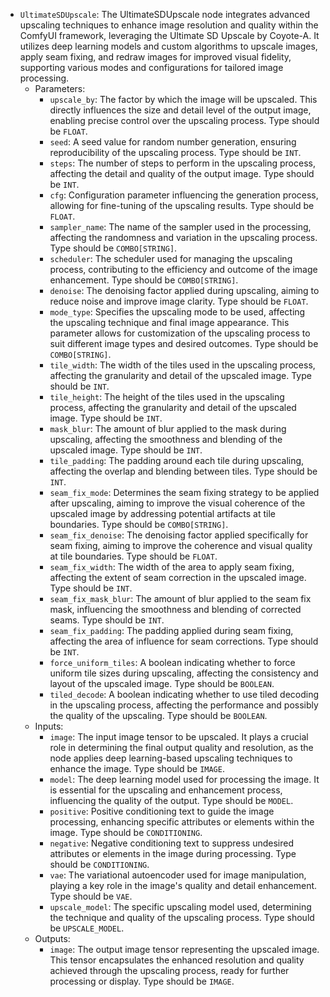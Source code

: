 - `UltimateSDUpscale`: The UltimateSDUpscale node integrates advanced upscaling techniques to enhance image resolution and quality within the ComfyUI framework, leveraging the Ultimate SD Upscale by Coyote-A. It utilizes deep learning models and custom algorithms to upscale images, apply seam fixing, and redraw images for improved visual fidelity, supporting various modes and configurations for tailored image processing.
    - Parameters:
        - `upscale_by`: The factor by which the image will be upscaled. This directly influences the size and detail level of the output image, enabling precise control over the upscaling process. Type should be `FLOAT`.
        - `seed`: A seed value for random number generation, ensuring reproducibility of the upscaling process. Type should be `INT`.
        - `steps`: The number of steps to perform in the upscaling process, affecting the detail and quality of the output image. Type should be `INT`.
        - `cfg`: Configuration parameter influencing the generation process, allowing for fine-tuning of the upscaling results. Type should be `FLOAT`.
        - `sampler_name`: The name of the sampler used in the processing, affecting the randomness and variation in the upscaling process. Type should be `COMBO[STRING]`.
        - `scheduler`: The scheduler used for managing the upscaling process, contributing to the efficiency and outcome of the image enhancement. Type should be `COMBO[STRING]`.
        - `denoise`: The denoising factor applied during upscaling, aiming to reduce noise and improve image clarity. Type should be `FLOAT`.
        - `mode_type`: Specifies the upscaling mode to be used, affecting the upscaling technique and final image appearance. This parameter allows for customization of the upscaling process to suit different image types and desired outcomes. Type should be `COMBO[STRING]`.
        - `tile_width`: The width of the tiles used in the upscaling process, affecting the granularity and detail of the upscaled image. Type should be `INT`.
        - `tile_height`: The height of the tiles used in the upscaling process, affecting the granularity and detail of the upscaled image. Type should be `INT`.
        - `mask_blur`: The amount of blur applied to the mask during upscaling, affecting the smoothness and blending of the upscaled image. Type should be `INT`.
        - `tile_padding`: The padding around each tile during upscaling, affecting the overlap and blending between tiles. Type should be `INT`.
        - `seam_fix_mode`: Determines the seam fixing strategy to be applied after upscaling, aiming to improve the visual coherence of the upscaled image by addressing potential artifacts at tile boundaries. Type should be `COMBO[STRING]`.
        - `seam_fix_denoise`: The denoising factor applied specifically for seam fixing, aiming to improve the coherence and visual quality at tile boundaries. Type should be `FLOAT`.
        - `seam_fix_width`: The width of the area to apply seam fixing, affecting the extent of seam correction in the upscaled image. Type should be `INT`.
        - `seam_fix_mask_blur`: The amount of blur applied to the seam fix mask, influencing the smoothness and blending of corrected seams. Type should be `INT`.
        - `seam_fix_padding`: The padding applied during seam fixing, affecting the area of influence for seam corrections. Type should be `INT`.
        - `force_uniform_tiles`: A boolean indicating whether to force uniform tile sizes during upscaling, affecting the consistency and layout of the upscaled image. Type should be `BOOLEAN`.
        - `tiled_decode`: A boolean indicating whether to use tiled decoding in the upscaling process, affecting the performance and possibly the quality of the upscaling. Type should be `BOOLEAN`.
    - Inputs:
        - `image`: The input image tensor to be upscaled. It plays a crucial role in determining the final output quality and resolution, as the node applies deep learning-based upscaling techniques to enhance the image. Type should be `IMAGE`.
        - `model`: The deep learning model used for processing the image. It is essential for the upscaling and enhancement process, influencing the quality of the output. Type should be `MODEL`.
        - `positive`: Positive conditioning text to guide the image processing, enhancing specific attributes or elements within the image. Type should be `CONDITIONING`.
        - `negative`: Negative conditioning text to suppress undesired attributes or elements in the image during processing. Type should be `CONDITIONING`.
        - `vae`: The variational autoencoder used for image manipulation, playing a key role in the image's quality and detail enhancement. Type should be `VAE`.
        - `upscale_model`: The specific upscaling model used, determining the technique and quality of the upscaling process. Type should be `UPSCALE_MODEL`.
    - Outputs:
        - `image`: The output image tensor representing the upscaled image. This tensor encapsulates the enhanced resolution and quality achieved through the upscaling process, ready for further processing or display. Type should be `IMAGE`.
